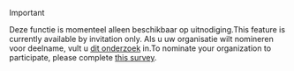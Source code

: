 > [!IMPORTANT]
> <span data-ttu-id="770d1-101">Deze functie is momenteel alleen beschikbaar op uitnodiging.</span><span class="sxs-lookup"><span data-stu-id="770d1-101">This feature is currently available by invitation only.</span></span> <span data-ttu-id="770d1-102">Als u uw organisatie wilt nomineren voor deelname, vult u [dit onderzoek](https://aka.ms/ax2012upgrade) in.</span><span class="sxs-lookup"><span data-stu-id="770d1-102">To nominate your organization to participate, please complete [this survey](https://aka.ms/ax2012upgrade).</span></span> 
